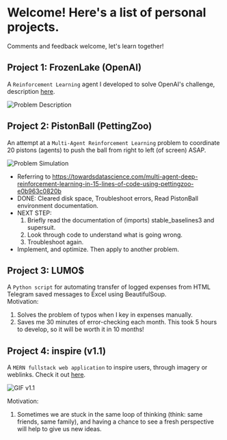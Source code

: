 # Welcome! Here's a list of personal projects.
Comments and feedback welcome, let's learn together!  

## Project 1: FrozenLake (OpenAI)
A ```Reinforcement Learning``` agent I developed to solve OpenAI's challenge, description [here](https://gym.openai.com/envs/FrozenLake-v0/).  
  
![Problem Description](https://external-preview.redd.it/xMSGKt4DiSFUocGf0q5RMElmlztOj9wYqecFkOjUq7o.jpg?auto=webp&s=a0f1934ecc0e5c6067790d7b59d829273f513d3a)

## Project 2: PistonBall (PettingZoo)
An attempt at a ```Multi-Agent Reinforcement Learning``` problem to coordinate 20 pistons (agents) to push the ball from right to left (of screen) ASAP.  
  
![Problem Simulation](https://miro.medium.com/max/1400/0*ZBS0do1EE3ayKGk-.gif)  

- Referring to https://towardsdatascience.com/multi-agent-deep-reinforcement-learning-in-15-lines-of-code-using-pettingzoo-e0b963c0820b
- DONE: Cleared disk space, Troubleshoot errors, Read PistonBall environment documentation.
- NEXT STEP:
    1. Briefly read the documentation of (imports) stable_baselines3 and supersuit.
    2. Look through code to understand what is going wrong.
    3. Troubleshoot again.
- Implement, and optimize. Then apply to another problem.

## Project 3: LUMO$
A ```Python script``` for automating transfer of logged expenses from HTML Telegram saved messages to Excel using BeautifulSoup.  
Motivation:
1. Solves the problem of typos when I key in expenses manually.
2. Saves me 30 minutes of error-checking each month. This took 5 hours to develop, so it will be worth it in 10 months!

## Project 4: inspire (v1.1)
A `MERN fullstack web application` to inspire users, through imagery or weblinks. Check it out [here](https://inspire.herokuapp.com/).  
  
![GIF v1.1](https://s5.gifyu.com/images/New-tab---Work---Microsoft_-Edge-2021-11-21-14-53-07.gif)   
  
Motivation:  
1. Sometimes we are stuck in the same loop of thinking (think: same friends, same family), and having a chance to see a fresh perspective will help to give us new ideas.  
